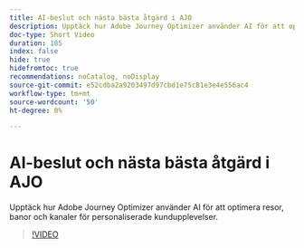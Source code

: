 ```yaml
---
title: AI-beslut och nästa bästa åtgärd i AJO
description: Upptäck hur Adobe Journey Optimizer använder AI för att optimera resor, banor och kanaler för personaliserade kundupplevelser.
doc-type: Short Video
duration: 185
index: false
hide: true
hidefromtoc: true
recommendations: noCatalog, noDisplay
source-git-commit: e52cdba2a9203497d97cbd1e75c81e3e4e556ac4
workflow-type: tm+mt
source-wordcount: '50'
ht-degree: 0%

---
```



# AI-beslut och nästa bästa åtgärd i AJO

Upptäck hur Adobe Journey Optimizer använder AI för att optimera resor, banor och kanaler för personaliserade kundupplevelser.

<!-- 62_S520_3442520_184_ai-decisioning-and-next-best-actions-in-ajo -->
>[!VIDEO](https://video.tv.adobe.com/v/3458188/?learn=on&enablevpops=true)
